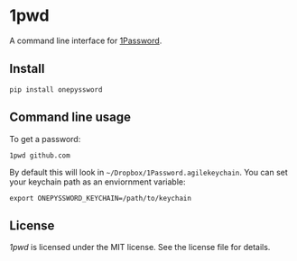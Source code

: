 1pwd
====

A command line interface for [1Password](https://agilebits.com/onepassword).

Install
-------

```shell
pip install onepyssword
```

Command line usage
------------------

To get a password:

```shell
1pwd github.com
```

By default this will look in ``~/Dropbox/1Password.agilekeychain``.
You can set your keychain path as an enviornment variable:

```shell
export ONEPYSSWORD_KEYCHAIN=/path/to/keychain
```

License
-------

*1pwd* is licensed under the MIT license. See the license file for details.
